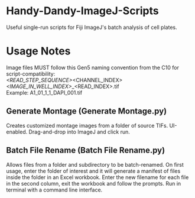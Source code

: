 # Handy-Dandy-ImageJ-Scripts
Useful single-run scripts for Fiji ImageJ's batch analysis of cell plates.

# Usage Notes
Image files MUST follow this Gen5 naming convention from the C10 for script-compatibility:<br />
<WELL>_<READ_STEP_SEQUENCE>_<CHANNEL_INDEX>_<IMAGE_IN_WELL_INDEX>_<CHANNEL>_<READ_INDEX>.tif<br />
Example: A1_01_1_1_DAPI_001.tif<br />

## Generate Montage (Generate Montage.py)
Creates customized montage images from a folder of source TIFs. UI-enabled. Drag-and-drop into ImageJ and click run.

## Batch File Rename (Batch File Rename.py)
Allows files from a folder and subdirectory to be batch-renamed. On first usage, enter the folder of interest and it will generate a manifest of files inside the folder in an Excel workbook. Enter the new filename for each file in the second column, exit the workbook and follow the prompts. Run in terminal with a command line interface.
